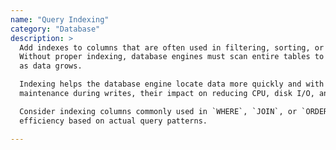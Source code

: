 ```yaml
---
name: "Query Indexing"
category: "Database"
description: >
  Add indexes to columns that are often used in filtering, sorting, or join operations to reduce the energy and time required to execute queries.
  Without proper indexing, database engines must scan entire tables to retrieve matching rows, which is inefficient for both performance and energy consumption—especially
  as data grows.

  Indexing helps the database engine locate data more quickly and with fewer computational resources. While indexes do consume additional disk space and require
  maintenance during writes, their impact on reducing CPU, disk I/O, and query time for read-heavy workloads usually outweighs these costs.

  Consider indexing columns commonly used in `WHERE`, `JOIN`, or `ORDER BY` clauses. Regularly review and maintain indexes to balance performance and energy
  efficiency based on actual query patterns.

---
```

